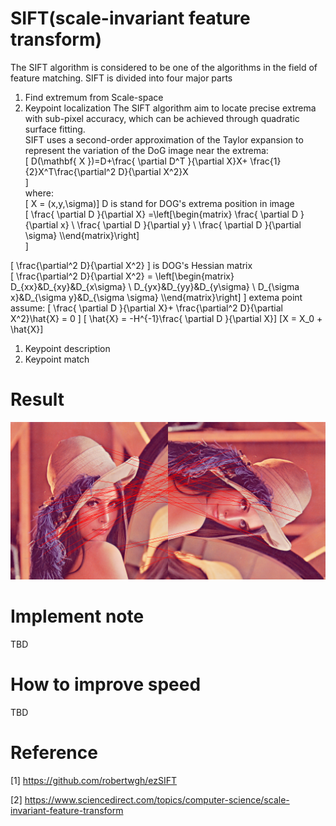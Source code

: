 
# SIFT(scale-invariant feature transform)   
The SIFT algorithm is considered to be one of the algorithms in the field of feature matching.
SIFT is divided into four major parts  
1. Find extremum  from Scale-space  
2. Keypoint localization
   The SIFT algorithm aim to locate precise extrema with sub-pixel accuracy, which can be achieved through quadratic surface fitting.  
SIFT uses a second-order approximation of the Taylor expansion to represent the variation of the DoG image near the extrema:  
\[  D(\mathbf{ X })=D+\frac{ \partial D^T }{\partial X}X+ \frac{1}{2}X^T\frac{\partial^2 D}{\partial X^2}X  
\]  
where:  
 \[
X = (x,y,\sigma)\] D is stand for DOG's extrema position in image    
\[
\frac{ \partial D }{\partial X} =\left[\begin{matrix}  \frac{       \partial D }{\partial x} \\ \frac{ \partial D }{\partial y} \\ \frac{    \partial D }{\partial \sigma} \\\end{matrix}\right]  
\]

 \[ \frac{\partial^2 D}{\partial X^2} \] is DOG's Hessian matrix  
 \[ 
        \frac{\partial^2 D}{\partial X^2} = \left[\begin{matrix}        D_{xx}&D_{xy}&D_{x\sigma} \\ D_{yx}&D_{yy}&D_{y\sigma} \\ D_{\sigma      x}&D_{\sigma y}&D_{\sigma \sigma} \\\end{matrix}\right]
\]
extema point assume:
\[ \frac{ \partial D }{\partial X}+ \frac{\partial^2 D}{\partial X^2}\hat{X} = 0
\]
\[ \hat{X} = -H^{-1}\frac{ \partial D }{\partial X}\]
\[X = X_0 + \hat{X}\]  

1. Keypoint description  
2. Keypoint match


# Result  
![](https://github.com/jasonchenwork/ImageProcessing/blob/main/10reorganisation/img/sifttest3.bmp)
  
	
# 	Implement note  
TBD



# How to improve speed  
TBD






# Reference  
[1] https://github.com/robertwgh/ezSIFT

[2] https://www.sciencedirect.com/topics/computer-science/scale-invariant-feature-transform